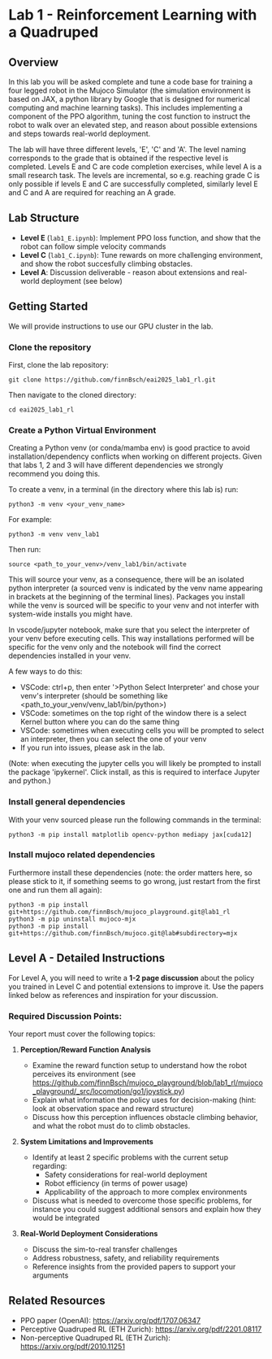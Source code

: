 # Lab 1 - Reinforcement Learning with a Quadruped

## Overview

In this lab you will be asked complete and tune a code base for training a four legged robot in the Mujoco Simulator (the simulation environment is based on JAX, a python library by Google that is designed for numerical computing and machine learning tasks).
This includes implementing a component of the PPO algorithm, tuning the cost function to instruct the robot to walk over an elevated step, and reason about possible extensions and steps towards real-world deployment.

The lab will have three different levels, 'E', 'C' and 'A'. The level naming corresponds to the grade that is obtained if the respective level is completed. Levels E and C are code completion exercises, while level A is a small research task.
The levels are incremental, so e.g. reaching grade C is only possible if levels E and C are successfully completed, similarly level E and C and A are required for reaching an A grade.

## Lab Structure

- **Level E** (`lab1_E.ipynb`): Implement PPO loss function, and show that the robot can follow simple velocity commands
- **Level C** (`lab1_C.ipynb`): Tune rewards on more challenging environment, and show the robot succesfully climbing obstacles. 
- **Level A**: Discussion deliverable - reason about extensions and real-world deployment (see below)

## Getting Started
We will provide instructions to use our GPU cluster in the lab.
### Clone the repository

First, clone the lab repository:

```git clone https://github.com/finnBsch/eai2025_lab1_rl.git```

Then navigate to the cloned directory:

```cd eai2025_lab1_rl```

### Create a Python Virtual Environment

Creating a Python venv (or conda/mamba env) is good practice to avoid installation/dependency conflicts when working on different projects. Given that labs 1, 2 and 3 will have different dependencies we strongly recommend you doing this.

To create a venv, in a terminal (in the directory where this lab is) run:

```python3 -m venv <your_venv_name>```

For example:

```python3 -m venv venv_lab1```

Then run:

```source <path_to_your_venv>/venv_lab1/bin/activate```

This will source your venv, as a consequence, there will be an isolated python interpreter (a sourced venv is indicated by the venv name appearing in brackets at the beginning of the terminal lines).
Packages you install while the venv is sourced will be specific to your venv and not interfer with system-wide installs you might have.

In vscode/jupyter notebook, make sure that you select the interpreter of your venv before executing cells.
This way installations performed will be specific for the venv only and the notebook will find the correct dependencies installed in your venv.

A few ways to do this:
- VSCode: ctrl+p, then enter '>Python Select Interpreter' and chose your venv's interpreter (should be something like <path_to_your_venv/venv_lab1/bin/python>)
- VSCode: sometimes on the top right of the window there is a select Kernel button where you can do the same thing
- VSCode: sometimes when executing cells you will be prompted to select an interpreter, then you can select the one of your venv
- If you run into issues, please ask in the lab.

(Note: when executing the jupyter cells you will likely be prompted to install the package 'ipykernel'.
Click install, as this is required to interface Jupyter and python.)

### Install general dependencies

With your venv sourced please run the following commands in the terminal:
```
python3 -m pip install matplotlib opencv-python mediapy jax[cuda12]
```

### Install mujoco related dependencies

Furthermore install these dependencies (note: the order matters here, so please stick to it, if something seems to go wrong, just restart from the first one and run them all again):
```
python3 -m pip install git+https://github.com/finnBsch/mujoco_playground.git@lab1_rl
python3 -m pip uninstall mujoco-mjx
python3 -m pip install git+https://github.com/finnBsch/mujoco.git@lab#subdirectory=mjx
```

## Level A - Detailed Instructions
For Level A, you will need to write a **1-2 page discussion** about the policy you trained in Level C and potential extensions to improve it. Use the papers linked below as references and inspiration for your discussion.

### Required Discussion Points:
Your report must cover the following topics:

1. **Perception/Reward Function Analysis**
   - Examine the reward function setup to understand how the robot perceives its environment (see https://github.com/finnBsch/mujoco_playground/blob/lab1_rl/mujoco_playground/_src/locomotion/go1/joystick.py)
   - Explain what information the policy uses for decision-making (hint: look at observation space and reward structure)
   - Discuss how this perception influences obstacle climbing behavior, and what the robot must do to climb obstacles.

2. **System Limitations and Improvements**
   - Identify at least 2 specific problems with the current setup regarding:
     - Safety considerations for real-world deployment
     - Robot efficiency (in terms of power usage)
     - Applicability of the approach to more complex environments
   - Discuss what is needed to overcome those specific problems, for instance you could suggest additional sensors and explain how they would be integrated

3. **Real-World Deployment Considerations**
   - Discuss the sim-to-real transfer challenges
   - Address robustness, safety, and reliability requirements
   - Reference insights from the provided papers to support your arguments


## Related Resources

- PPO paper (OpenAI): https://arxiv.org/pdf/1707.06347
- Perceptive Quadruped RL (ETH Zurich): https://arxiv.org/pdf/2201.08117
- Non-perceptive Quadruped RL (ETH Zurich): https://arxiv.org/pdf/2010.11251

